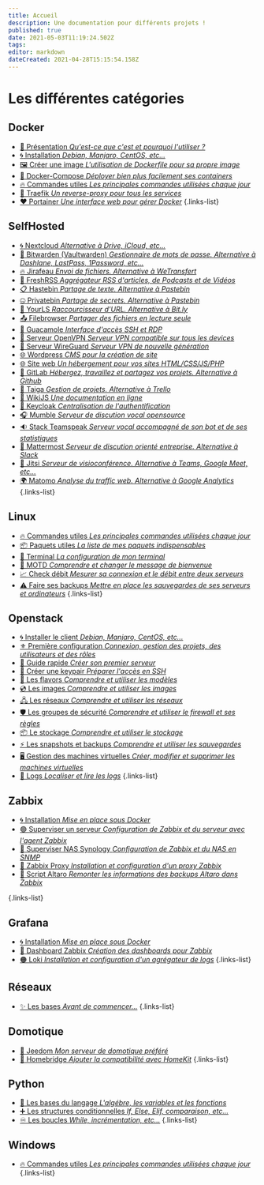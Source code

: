 ```yaml
---
title: Accueil
description: Une documentation pour différents projets !
published: true
date: 2021-05-03T11:19:24.502Z
tags: 
editor: markdown
dateCreated: 2021-04-28T15:15:54.158Z
---
```


# Les différentes catégories
## Docker
- [🐳 Présentation *Qu'est-ce que c'est et pourquoi l'utiliser ?*](/Docker/Présentation)
- [:cyclone: Installation *Debian, Manjaro, CentOS, etc...*](/Docker/Installation)
- [🖼️ Créer une image *L'utilisation de Dockerfile pour sa propre image*](/Docker/Image)
- [💠 Docker-Compose *Déployer bien plus facilement ses containers*](/Docker/Docker-Compose)
- [:fire: Commandes utiles *Les principales commandes utilisées chaque jour*](/Docker/Commandes)
- [💙 Traefik *Un reverse-proxy pour tous les services*](/Docker/Traefik)
- [❤️ Portainer *Une interface web pour gérer Docker*](/Docker/Portainer)
{.links-list}


## SelfHosted
- [:cyclone: Nextcloud *Alternative à Drive, iCloud, etc...*](/SelfHosted/Nextcloud)
- [💠 Bitwarden (Vaultwarden) *Gestionnaire de mots de passe. Alternative à Dashlane, LastPass, 1Password, etc...*](/SelfHosted/Bitwarden)
- [:fire: Jirafeau *Envoi de fichiers. Alternative à WeTransfert*](/SelfHosted/Jirafeau)
- [📰 FreshRSS *Aggrégateur RSS d'articles, de Podcasts et de Vidéos*](/SelfHosted/FreshRSS)
- [📋 Hastebin *Partage de texte. Alternative à Pastebin*](/SelfHosted/Hastebin)
- [🤐 Privatebin *Partage de secrets. Alternative à Pastebin*](/SelfHosted/Privatebin)
- [🔗 YourLS *Raccourcisseur d'URL. Alternative à Bit.ly*](/SelfHosted/YourLS)
- [📤 Filebrowser *Partager des fichiers en lecture seule*](/SelfHosted/Filebrowser)
- [🥗 Guacamole *Interface d'accès SSH et RDP*](/SelfHosted/Guacamole)
- [🔐 Serveur OpenVPN *Serveur VPN compatible sur tous les devices*](/SelfHosted/OpenVPN)
- [🔏 Serveur WireGuard *Serveur VPN de nouvelle génération*](/SelfHosted/OpenVPN)
- [🌐 Wordpress *CMS pour la création de site*](/SelfHosted/Wordpress)
- [🌐 Site web *Un hébergement pour vos sites HTML/CSS/JS/PHP*](/SelfHosted/Site-web)
- [📜 GitLab *Hébergez, travaillez et partagez vos projets. Alternative à Github*](/SelfHosted/GitLab)
- [👔 Taiga *Gestion de projets. Alternative à Trello*](/SelfHosted/Taiga)
- [📖 WikiJS *Une documentation en ligne*](/SelfHosted/WikiJS)
- [🔑 Keycloak *Centralisation de l'authentification*](/SelfHosted/Keycloak)
- [🎧 Mumble *Serveur de discution vocal opensource*](/SelfHosted/Mumble)
- [🔉 Stack Teamspeak *Serveur vocal accompagné de son bot et de ses statistiques*](/SelfHosted/Teamspeak)
- [💬 Mattermost *Serveur de discution orienté entreprise. Alternative à Slack*](/SelfHosted/Mattermost)
- [🎥 Jitsi *Serveur de visioconférence. Alternative à Teams, Google Meet, etc...*](/SelfHosted/Jitsi)
- [🌍 Matomo *Analyse du traffic web. Alternative à Google Analytics*](/SelfHosted/Matomo)
{.links-list}

## Linux
- [:fire: Commandes utiles *Les principales commandes utilisées chaque jour*](/Linux/Commandes)
- [:package: Paquets utiles *La liste de mes paquets indispensables*](/Linux/Paquets)
- [🔳 Terminal *La configuration de mon terminal*](/Linux/Terminal)
- [📆 MOTD *Comprendre et changer le message de bienvenue*](/Linux/MOTD)
- [📈 Check débit *Mesurer sa connexion et le débit entre deux serveurs*](/Linux/Check-debit)
- [⚠️ Faire ses backups *Mettre en place les sauvegardes de ses serveurs et ordinateurs*](/Linux/Backup)
{.links-list}

## Openstack
- [:cyclone: Installer le client *Debian, Manjaro, CentOS, etc...*](/Openstack/Installation)
- [⚜️ Première configuration *Connexion, gestion des projets, des utilisateurs et des rôles*](/Openstack/Environnement)
- [🏁 Guide rapide *Créer son premier serveur*](/Openstack/Premier-Pas)
- [🔑 Créer une keypair *Préparer l'accès en SSH*](/Openstack/Keypair)
- [💠 Les flavors *Comprendre et utiliser les modèles*](/Openstack/Flavors)
- [💿 Les images *Comprendre et utiliser les images*](/Openstack/Images)
- [🖧 Les réseaux *Comprendre et utiliser les réseaux*](/Openstack/Réseaux)
- [🛡️ Les groupes de sécurité *Comprendre et utiliser le firewall et ses règles*](/Openstack/Firewall)
- [📦 Le stockage *Comprendre et utiliser le stockage*](/Openstack/Stockage)
- [⚡ Les snapshots et backups *Comprendre et utiliser les sauvegardes*](/Openstack/Backups)
- [🖥️ Gestion des machines virtuelles *Créer, modifier et supprimer les machines virtuelles*](/Openstack/Machine-virtuelle)
- [📃 Logs *Localiser et lire les logs*](/Openstack/Logs)
{.links-list}

## Zabbix
- [:cyclone: Installation *Mise en place sous Docker*](/Zabbix/Installation)
- [🟢 Superviser un serveur *Configuration de Zabbix et du serveur avec l'agent Zabbix*](/Zabbix/Agent-Zabbix)
- [🔵 Superviser NAS Synology *Configuration de Zabbix et du NAS en SNMP*](/Zabbix/SNMP)
- [🔴 Zabbix Proxy *Installation et configuration d'un proxy Zabbix*](/Zabbix/Proxy)
- [📜 Script Altaro *Remonter les informations des backups Altaro dans Zabbix*](/Zabbix/Altaro)

{.links-list}

## Grafana
- [:cyclone: Installation *Mise en place sous Docker*](/Grafana/Installation)
- [🔴 Dashboard Zabbix *Création des dashboards pour Zabbix*](/Grafana/Zabbix)
- [🟠 Loki *Installation et configuration d'un agrégateur de logs*](/Grafana/Loki)
{.links-list}

## Réseaux
- [✨ Les bases *Avant de commencer...*](/Réseaux/Bases)
{.links-list}

## Domotique
- [🦕 Jeedom *Mon serveur de domotique préféré*](/Domotique/Jeedom)
- [🍎 Homebridge *Ajouter la compatibilité avec HomeKit*](/Domotique/Jeedom)
{.links-list}

## Python
- [📖 Les bases du langage *L'algébre, les variables et les fonctions*](/Python/Base)
- [➕ Les structures conditionnelles *If, Else, Elif, comparaison, etc...*](/Python/Conditions)
- [♾️ Les boucles *While, incrémentation, etc...*](/Python/Boucles)
{.links-list}

## Windows
- [:fire: Commandes utiles *Les principales commandes utilisées chaque jour*](/Windows/Commandes)
{.links-list}